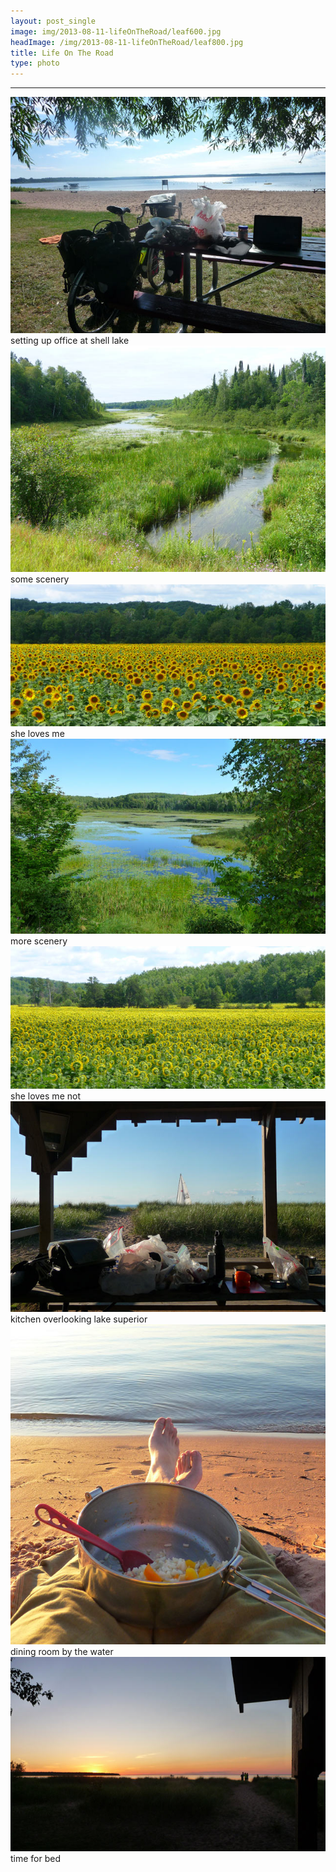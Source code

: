 ```yaml
---
layout: post_single
image: img/2013-08-11-lifeOnTheRoad/leaf600.jpg
headImage: /img/2013-08-11-lifeOnTheRoad/leaf800.jpg
title: Life On The Road
type: photo
---
```




------------

<div class="img">
	<img src="/img/2013-08-11-lifeOnTheRoad/shellLakeOffice.jpg"/>
	<div class="caption">setting up office at shell lake</div>
</div>

<div class="img">
	<img src="/img/2013-08-11-lifeOnTheRoad/greenStream.jpg"/>
	<div class="caption">some scenery</div>
</div>

<div class="img">
	<img src="/img/2013-08-11-lifeOnTheRoad/lovesMe.jpg"/>
	<div class="caption">she loves me</div>
</div>

<div class="img">
	<img src="/img/2013-08-11-lifeOnTheRoad/greenLake.jpg"/>
	<div class="caption">more scenery</div>
</div>

<div class="img">
	<img src="/img/2013-08-11-lifeOnTheRoad/lovesMeNot.jpg"/>
	<div class="caption">she loves me not</div>
</div>

<div class="img">
	<img src="/img/2013-08-11-lifeOnTheRoad/kitchenByTheWater.jpg"/>
	<div class="caption">kitchen overlooking lake superior</div>
</div>

<div class="img">
	<img src="/img/2013-08-11-lifeOnTheRoad/diningLakeside.jpg"/>
	<div class="caption">dining room by the water</div>
</div>

<div class="img">
	<img src="/img/2013-08-11-lifeOnTheRoad/cornSunset.jpg"/>
	<div class="caption">time for bed</div>
</div>


